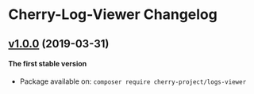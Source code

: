 # Cherry-Log-Viewer Changelog

## [v1.0.0](https://github.com/cherry-framework/logs-viewer/releases/tag/v1.0.0 "v1.0.0") (2019-03-31)
#### The first stable version

- Package available on: `composer require cherry-project/logs-viewer`
    